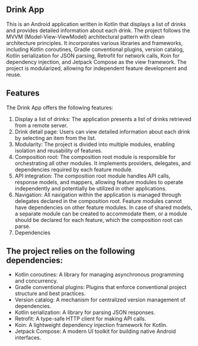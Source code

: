 ## Drink App

This is an Android application written in Kotlin that displays a list of drinks and provides detailed information about each drink. The project follows the MVVM (Model-View-ViewModel) architectural pattern with clean architecture principles. It incorporates various libraries and frameworks, including Kotlin coroutines, Gradle conventional plugins, version catalog, Kotlin serialization for JSON parsing, Retrofit for network calls, Koin for dependency injection, and Jetpack Compose as the view framework. The project is modularized, allowing for independent feature development and reuse.

## Features

The Drink App offers the following features:

1. Display a list of drinks: The application presents a list of drinks retrieved from a remote server.
2. Drink detail page: Users can view detailed information about each drink by selecting an item from the list.
3. Modularity: The project is divided into multiple modules, enabling isolation and reusability of features.
4. Composition root: The composition root module is responsible for orchestrating all other modules. It implements providers, delegates, and dependencies required by each feature module.
5. API integration: The composition root module handles API calls, response models, and mappers, allowing feature modules to operate independently and potentially be utilized in other applications.
6. Navigation: All navigation within the application is managed through delegates declared in the composition root. Feature modules cannot have dependencies on other feature modules. In case of shared models, a separate module can be created to accommodate them, or a module should be declared for each feature, which the composition root can parse.
7. Dependencies

## The project relies on the following dependencies:

- Kotlin coroutines: A library for managing asynchronous programming and concurrency.
- Gradle conventional plugins: Plugins that enforce conventional project structure and best practices.
- Version catalog: A mechanism for centralized version management of dependencies.
- Kotlin serialization: A library for parsing JSON responses.
- Retrofit: A type-safe HTTP client for making API calls.
- Koin: A lightweight dependency injection framework for Kotlin.
- Jetpack Compose: A modern UI toolkit for building native Android interfaces.